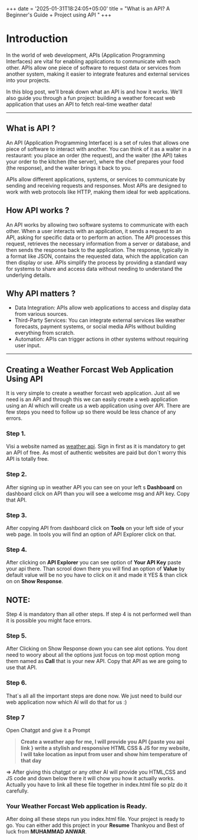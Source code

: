 +++
date = '2025-01-31T18:24:05+05:00'
title = "What is an API? A Beginner's Guide + Project using API "
+++


# Introduction 
In the world of web development, APIs (Application Programming Interfaces) are vital for enabling applications to communicate with each other. APIs allow one piece of software to request data or services from another system, making it easier to integrate features and external services into your projects.

In this blog post, we’ll break down what an API is and how it works. We'll also guide you through a fun project: building a weather forecast web application that uses an API to fetch real-time weather data!

--- 

## What is API ?
An API (Application Programming Interface) is a set of rules that allows one piece of software to interact with another. You can think of it as a waiter in a restaurant: you place an order (the request), and the waiter (the API) takes your order to the kitchen (the server), where the chef prepares your food (the response), and the waiter brings it back to you.

APIs allow different applications, systems, or services to communicate by sending and receiving requests and responses. Most APIs are designed to work with web protocols like HTTP, making them ideal for web applications.


## How API works ?
An API works by allowing two software systems to communicate with each other. When a user interacts with an application, it sends a request to an API, asking for specific data or to perform an action. The API processes this request, retrieves the necessary information from a server or database, and then sends the response back to the application. The response, typically in a format like JSON, contains the requested data, which the application can then display or use. APIs simplify the process by providing a standard way for systems to share and access data without needing to understand the underlying details.

## Why API matters ?
* Data Integration: APIs allow web applications to access and display data from various sources.
* Third-Party Services: You can integrate external services like weather forecasts, payment systems, or social media APIs without building everything from scratch.
* Automation: APIs can trigger actions in other systems without requiring user input.

--- 

## Creating a **Weather Forcast Web Application Using API**
It is very simple to create a weather forcast web application. Just all we need is an API and through this we can easily create a web application using an AI which will create us a web application using over API. There are few steps you need to follow up so there would be less chance of any errors.

### Step 1.
Visi a website named as [weather api](https://www.weatherapi.com/). Sign in first as it is mandatory to get an API of free. As most of authentic websites are paid but don`t worry this API is totally free.

### Step 2.
After signing up in weather API you can see on your left s **Dashboard** on dashboard click on API than you will see a welcome msg and API key. Copy that API.

### Step 3.
After copying API from dashboard click on **Tools** on your left side of your web page. In tools you will find an option of API Explorer click on that.

### Step 4.
After clicking on **API Explorer** you can see option of **Your API Key** paste your api there. Than scrool down there you will find an option of **Value** by default value will be no you have to click on it and made it YES & than click on on **Show Response**.

## NOTE:
Step 4 is mandatory than all other steps. If step 4 is not performed well than it is possible you might face errors.

### Step 5. 
After Clicking on Show Response down you can see alot options. You dont need to woory about all the options just focus on top most option mong them named as **Call** that is your new API. Copy that API as we are going to use that API.

### Step 6. 
That`s all all the important steps are done now. We just need to build our web application now which AI will do that for us :) 

### Step 7
Open Chatgpt and give it a Prompt
> **Create a weather app for me, I will provide you API {paste you api link } write a stylish and responsive HTML CSS & JS for my website, I will take location as input from user and show him temperature of that day**

=> After giving this chatgpt or any other AI will provide you HTML,CSS and JS code and down below there it will chow you how it actually works. Actually you have to link all these file together in index.html file so plz do it carefully.

### Your Weather Forcast Web application is Ready.
After doing all these steps run you index.html file. Your project is ready to go. You can either add this project in your **Resume** Thankyou and Best of luck from **MUHAMMAD ANWAR**.